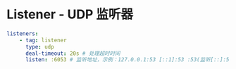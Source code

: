 # Listener - UDP 监听器

```yaml
listeners:
    - tag: listener
      type: udp
      deal-timeout: 20s # 处理超时时间
      listen: :6053 # 监听地址，示例：127.0.0.1:53 [::1]:53 :53(监听[::]:53)

```
